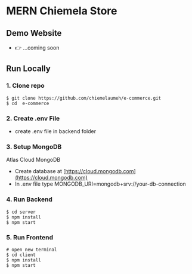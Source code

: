 # MERN Chiemela Store



## Demo Website

- 👉 ...coming soon


## Run Locally

### 1. Clone repo

```
$ git clone https://github.com/chiemelaumeh/e-commerce.git
$ cd  e-commerce
```

### 2. Create .env File

- create .env file in backend folder 

### 3. Setup MongoDB

 Atlas Cloud MongoDB
  - Create database at [https://cloud.mongodb.com](https://cloud.mongodb.com)
  - In .env file type MONGODB_URI=mongodb+srv://your-db-connection

### 4. Run Backend

```
$ cd server
$ npm install
$ npm start
```

### 5. Run Frontend

```
# open new terminal
$ cd client
$ npm install
$ npm start
```

